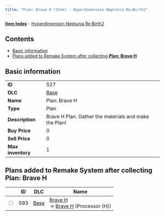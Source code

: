 ```yaml
---
title: "Plan: Brave H (Item) - Hyperdimension Neptunia Re;Birth2"
---
```


[**Item Index**](/neptunia/rb2/item/index.html) - [Hyperdimension Neptunia Re;Birth2](/neptunia/rb2)

## Contents

- [Basic information](#basic-information)
- [Plans added to Remake System after collecting **Plan: Brave H**](#plans-added-to-remake-system-after-collecting-plan-brave-h)

## Basic information

|   |   |
| -- | -- |
| **ID** | 527 |
| **DLC** | [Base](/neptunia/rb2/dlc/0-base.html) |
| **Name** | Plan: Brave H |
| **Type** | Plan |
| **Description** | Brave H Plan. Gather the materials and make the Plan! |
| **Buy Price** | 0 |
| **Sell Price** | 0 |
| **Max inventory** | 1 |

## Plans added to Remake System after collecting **Plan: Brave H**

|    | ID | DLC | Name |
| -- | -- | --- | ---- |
| <input type="checkbox" id="rb2-remake-0-593" class="trackbox" /> | 593 | [Base](/neptunia/rb2/dlc/0-base.html) | [Brave H](/neptunia/rb2/remake/0-593-brave-h.html)<br />→ [Brave H](/neptunia/rb2/item/0-3380-brave-h.html) (Processor (H)) |